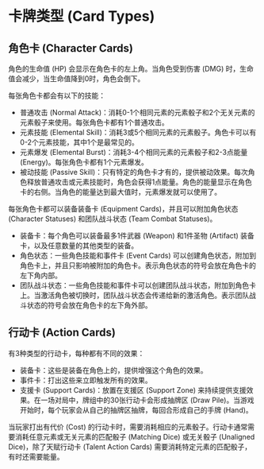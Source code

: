# 卡牌类型 (Card Types)

## 角色卡 (Character Cards)

角色的生命值 (HP) 会显示在角色卡的左上角。当角色受到伤害 (DMG) 时，生命值会减少，当生命值降到0时，角色会倒下。

每张角色卡都会有以下的技能：

- 普通攻击 (Normal Attack)：消耗0-1个相同元素的元素骰子和2个无关元素的元素骰子来使用。每张角色卡都有1个普通攻击。
- 元素技能 (Elemental Skill)：消耗3或5个相同元素的元素骰子。角色卡可以有0-2个元素技能，其中1个是最常见的。
- 元素爆发 (Elemental Burst)：消耗3-4个相同元素的元素骰子和2-3点能量 (Energy)。每张角色卡都有1个元素爆发。
- 被动技能 (Passive Skill)：只有特定的角色卡才有的，提供被动效果。每次角色释放普通攻击或元素技能时，角色会获得1点能量。角色的能量显示在角色卡的右侧。当角色的能量达到最大值时，元素爆发就可以使用了。

每张角色卡都可以装备装备卡 (Equipment Cards)，并且可以附加角色状态 (Character Statuses) 和团队战斗状态 (Team Combat Statuses)。

- 装备卡：每个角色可以装备最多1件武器 (Weapon) 和1件圣物 (Artifact) 装备卡，以及任意数量的其他类型的装备。
- 角色状态：一些角色技能和事件卡 (Event Cards) 可以创建角色状态，附加到角色卡上，并且只影响被附加的角色卡。表示角色状态的符号会放在角色卡的左下角内部。
- 团队战斗状态：一些角色技能和事件卡可以创建团队战斗状态，附加到角色卡上。当激活角色被切换时，团队战斗状态会传递给新的激活角色。表示团队战斗状态的符号会放在角色卡的左下角外部。

## 行动卡 (Action Cards)

有3种类型的行动卡，每种都有不同的效果：

- 装备卡：这些是装备在角色上的，提供增强这个角色的效果。
- 事件卡：打出这些来立即触发所有的效果。
- 支援卡 (Support Cards)：放置在支援区 (Support Zone) 来持续提供支援效果。在一场对局中，牌组中的30张行动卡会形成抽牌区 (Draw Pile)。当游戏开始时，每个玩家会从自己的抽牌区抽牌，每回合形成自己的手牌 (Hand)。

当玩家打出有代价 (Cost) 的行动卡时，需要消耗相应的元素骰子。行动卡通常需要消耗任意元素或无关元素的匹配骰子 (Matching Dice) 或无关骰子 (Unaligned Dice)，除了天赋行动卡 (Talent Action Cards) 需要消耗特定元素的匹配骰子，有时还需要能量。
